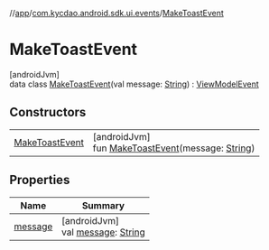 //[app](../../../index.md)/[com.kycdao.android.sdk.ui.events](../index.md)/[MakeToastEvent](index.md)

# MakeToastEvent

[androidJvm]\
data class [MakeToastEvent](index.md)(val message: [String](https://kotlinlang.org/api/latest/jvm/stdlib/kotlin/-string/index.html)) : [ViewModelEvent](../-view-model-event/index.md)

## Constructors

| | |
|---|---|
| [MakeToastEvent](-make-toast-event.md) | [androidJvm]<br>fun [MakeToastEvent](-make-toast-event.md)(message: [String](https://kotlinlang.org/api/latest/jvm/stdlib/kotlin/-string/index.html)) |

## Properties

| Name | Summary |
|---|---|
| [message](message.md) | [androidJvm]<br>val [message](message.md): [String](https://kotlinlang.org/api/latest/jvm/stdlib/kotlin/-string/index.html) |
